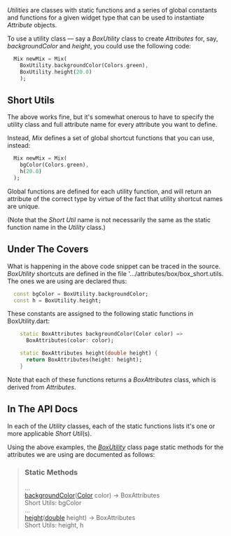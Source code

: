 _Utilities_ are classes with static functions and a series of global constants and functions for a given widget type that can be used to instantiate _Attribute_ objects.

To use a utility class &mdash; say a _BoxUtility_ class to create _Attributes_ for, say, _backgroundColor_ and _height_, you could use the following code:

```dart
  Mix newMix = Mix(
    BoxUtility.backgroundColor(Colors.green),
    BoxUtility.height(20.0)
    );
```

## Short Utils
The above works fine, but it's somewhat onerous to have to specify the utility class and full attribute name for every attribute you want to define.

Instead, _Mix_ defines a set of global shortcut functions that you can use, instead:

```dart
  Mix newMix = Mix(
    bgColor(Colors.green),
    h(20.0)
  );
```

Global functions are defined for each utility function, and will return an attribute of the correct type by virtue of the fact that utility shortcut names are unique.

(Note that the _Short Util_ name is not necessarily the same as the static function name in the _Utility_ class.)

## Under The Covers

What is happening in the above code snippet can be traced in the source.  _BoxUtility_ shortcuts are defined in the file '.../attributes/box/box_short.utils.  The ones we are using are declared thus:

```dart
  const bgColor = BoxUtility.backgroundColor;
  const h = BoxUtility.height;
```

These constants are assigned to the following static functions in BoxUtility.dart:

```dart
    static BoxAttributes backgroundColor(Color color) =>
      BoxAttributes(color: color);

    static BoxAttributes height(double height) {
      return BoxAttributes(height: height);
    }
```

Note that each of these functions returns a _BoxAttributes_ class, which is derived from _Attributes_.

## In The API Docs

In each of the _Utility_ classes, each of the static functions lists it's one or more applicable _Short Util_(s).

Using the above examples, the [_BoxUtility_](BoxUtility-class.html) class page static methods for the attributes we are using are documented as follows:

> ### Static Methods  
> ...  
> [backgroundColor]()([Color]() color) → BoxAttributes  
> Short Utils: bgColor  
> ...  
> [height]()([double]() height) → BoxAttributes  
> Short Utils: height, h  

